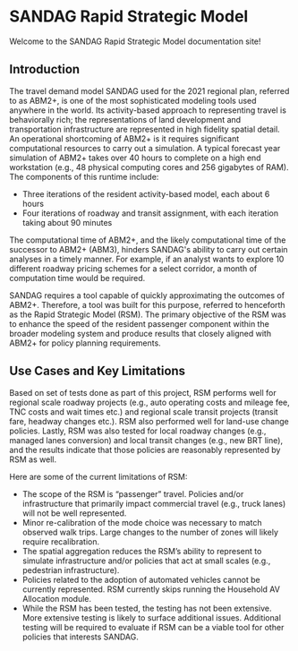 # SANDAG Rapid Strategic Model

Welcome to the SANDAG Rapid Strategic Model documentation site!


## Introduction
The travel demand model SANDAG used for the 2021 regional plan, referred to as ABM2+, is one of the most sophisticated modeling tools used anywhere in the world. Its activity-based approach to representing travel is behaviorally rich; the representations of land development and transportation infrastructure are represented in high fidelity spatial detail. An operational shortcoming of ABM2+ is it requires significant computational resources to carry out a simulation. A typical forecast year simulation of ABM2+ takes over 40 hours to complete on a high end workstation (e.g., 48 physical computing cores and 256 gigabytes of RAM). The components of this runtime include:

- Three iterations of the resident activity-based model, each about 6 hours
- Four iterations of roadway and transit assignment, with each iteration taking about 90 minutes

The computational time of ABM2+, and the likely computational time of the successor to ABM2+ (ABM3), hinders SANDAG's ability to carry out certain analyses in a timely manner. For example, if an analyst wants to explore 10 different roadway pricing schemes for a select corridor, a month of computation time would be required.

SANDAG requires a tool capable of quickly approximating the outcomes of ABM2+. Therefore, a tool was built for this purpose, referred to henceforth as the Rapid Strategic Model (RSM). The primary objective of the RSM was to enhance the speed of the resident passenger component within the broader modeling system and produce results that closely aligned with ABM2+ for policy planning requirements. 

## Use Cases and Key Limitations
Based on set of tests done as part of this project, RSM performs well for regional scale roadway projects (e.g., auto operating costs and mileage fee, TNC costs and wait times etc.) and regional scale transit projects (transit fare, headway changes etc.). RSM also performed well for land-use change policies. Lastly, RSM was also tested for local roadway changes (e.g., managed lanes conversion) and local transit changes (e.g., new BRT line), and the results indicate that those policies are reasonably represented by RSM as well. 

Here are some of the current limitations of RSM:

- The scope of the RSM is “passenger” travel. Policies and/or infrastructure that primarily impact commercial travel (e.g., truck lanes) will not be well represented.
- Minor re-calibration of the mode choice was necessary to match observed walk trips. Large changes to the number of zones will likely require recalibration.
- The spatial aggregation reduces the RSM’s ability to represent to simulate infrastructure and/or policies that act at small scales (e.g., pedestrian infrastructure).
- Policies related to the adoption of automated vehicles cannot be currently represented. RSM currently skips running the Household AV Allocation module.
- While the RSM has been tested, the testing has not been extensive. More extensive testing is likely to surface additional issues. Additional testing will be required to evaluate if RSM can be a viable tool for other policies that interests SANDAG.